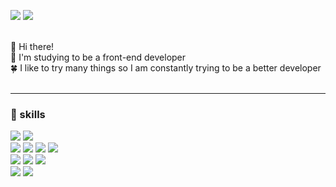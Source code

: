 <p>
  <a href="https://gnae16.tistory.com/" target="blank"><img src="https://img.shields.io/badge/Blog-FF5722?style=flat-square&logo=Bloglovin&logoColor=white"/></a>
  <a href="mailto:kangsinbeom2448@gmail.com" target="blank"><img src="https://img.shields.io/badge/kangsinbeom2448@gmail.com-004788?style=flat-square&logo=Gmail&logoColor=white"/></a>
</p>

<br/>
🐶 Hi there!
<br/>
🌿 I'm studying to be a front-end developer
<br/>
🍀 I like to try many things so I am constantly trying to be a better developer
<br/>
<br/>
<hr/>

### 💪 skills

<p>
<img src="https://img.shields.io/badge/react-61DAFB?style=flat&logo=react&logoColor=000000"/> 
 <img src="https://img.shields.io/badge/Next.js-000000?style=flat&logo=Next.js&logoColor=white"/>
 <br/>
 <img src="https://img.shields.io/badge/redux-764ABC?style=flat&logo=redux&logoColor=000000"/> 
 <img src="https://img.shields.io/badge/recoil-61DAFB?style=flat&logo=recoil&logoColor=000000"/> 
 <img src="https://img.shields.io/badge/react--query-FF4154?style=flat&logo=react-query&logoColor=000000"/> 
 <img src="https://img.shields.io/badge/SWR-000000?style=flat&logo=vercel&logoColor=white"/> 
 <br/>
 <img src="https://img.shields.io/badge/tailwindcss-1252B6?style=flat&logo=tailwindcss&logoColor=white"/>
 <img src="https://img.shields.io/badge/styled--components-DB7093?style=flat&logo=styled-components&logoColor=white"/>
<img src="https://img.shields.io/badge/emotion-A9225C?style=flat&logoColor=white"/>
 <br/>
 <img src="https://img.shields.io/badge/typescript-1572B6?style=flat&logo=typescript&logoColor=000000"/>
 <img src="https://img.shields.io/badge/javascript-F7DF1E?style=flat&logo=javascript&logoColor=000000"/>
</p>

<!-- **nayoung3669/nayoung3669** is a ✨ _special_ ✨ repository because its `README.md` (this file) appears on your GitHub profile.

Here are some ideas to get you started:

- 🔭 I’m currently working on ...
- 🌱 I’m currently learning ...
- 👯 I’m looking to collaborate on ...
- 🤔 I’m looking for help with ...
- 💬 Ask me about ...
- 📫 How to reach me: ...
- 😄 Pronouns: ...
- ⚡ Fun fact: ...
-->
